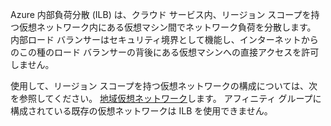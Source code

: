 
Azure 内部負荷分散 (ILB) は、クラウド サービス内、リージョン スコープを持つ仮想ネットワーク内にある仮想マシン間でネットワーク負荷を分散します。 内部ロード バランサーはセキュリティ境界として機能し、インターネットからのこの種のロード バランサーの背後にある仮想マシンへの直接アクセスを許可しません。

使用して、リージョン スコープを持つ仮想ネットワークの構成については、次を参照してください。 [地域仮想ネットワーク](virtual-networks-migrate-to-regional-vnet.md)します。 アフィニティ グループに構成されている既存の仮想ネットワークは ILB を使用できません。





